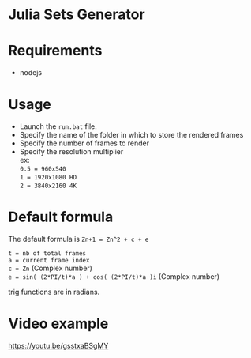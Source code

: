 # Julia Sets Generator
# Requirements
* nodejs


# Usage
* Launch the `run.bat` file. <br />
* Specify the name of the folder in which to store the rendered frames <br />
* Specify the number of frames to render <br />
* Specify the resolution multiplier <br />
ex:<br /> `0.5 = 960x540`<br />`1 = 1920x1080 HD`<br /> `2 = 3840x2160 4K`

# Default formula

The default formula is `Zn+1 = Zn^2 + c + e` <br />



 `t = nb of total frames` <br />
 `a = current frame index`<br />
  `c = Zn` (Complex number)<br />
  `e = sin( (2*PI/t)*a ) + cos( (2*PI/t)*a )i` (Complex number)<br />

   trig functions are in radians. <br />


# Video example
https://youtu.be/gsstxaBSgMY
